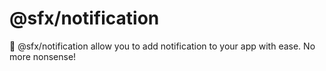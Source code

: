 # @sfx/notification


🎉 @sfx/notification allow you to add notification to your app with ease. No more nonsense!